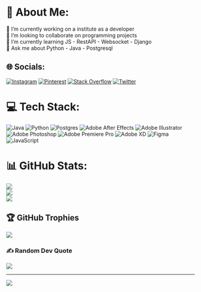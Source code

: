 # 💫 About Me:
🔭 I’m currently working on a institute as a developer<br>👯 I’m looking to collaborate on programming projects <br>🌱 I’m currently learning JS - RestAPI - Websocket - Django<br>💬 Ask me about Python - Java - Postgresql


## 🌐 Socials:
[![Instagram](https://img.shields.io/badge/Instagram-%23E4405F.svg?logo=Instagram&logoColor=white)](https://instagram.com/armagramer) [![Pinterest](https://img.shields.io/badge/Pinterest-%23E60023.svg?logo=Pinterest&logoColor=white)](https://pinterest.com/armanghadrdan) [![Stack Overflow](https://img.shields.io/badge/-Stackoverflow-FE7A16?logo=stack-overflow&logoColor=white)](https://stackoverflow.com/users/19819234) [![Twitter](https://img.shields.io/badge/Twitter-%231DA1F2.svg?logo=Twitter&logoColor=white)](https://twitter.com/armagramer) 

# 💻 Tech Stack:
![Java](https://img.shields.io/badge/java-%23ED8B00.svg?style=for-the-badge&logo=java&logoColor=white) ![Python](https://img.shields.io/badge/python-3670A0?style=for-the-badge&logo=python&logoColor=ffdd54) ![Postgres](https://img.shields.io/badge/postgres-%23316192.svg?style=for-the-badge&logo=postgresql&logoColor=white) ![Adobe After Effects](https://img.shields.io/badge/Adobe%20After%20Effects-9999FF.svg?style=for-the-badge&logo=Adobe%20After%20Effects&logoColor=white) ![Adobe Illustrator](https://img.shields.io/badge/adobeillustrator-%23FF9A00.svg?style=for-the-badge&logo=adobeillustrator&logoColor=white) ![Adobe Photoshop](https://img.shields.io/badge/adobephotoshop-%2331A8FF.svg?style=for-the-badge&logo=adobephotoshop&logoColor=white) ![Adobe Premiere Pro](https://img.shields.io/badge/Adobe%20Premiere%20Pro-9999FF.svg?style=for-the-badge&logo=Adobe%20Premiere%20Pro&logoColor=white) ![Adobe XD](https://img.shields.io/badge/Adobe%20XD-470137?style=for-the-badge&logo=Adobe%20XD&logoColor=#FF61F6)  ![Figma](https://img.shields.io/badge/figma-%23F24E1E.svg?style=for-the-badge&logo=figma&logoColor=white) ![JavaScript](https://img.shields.io/badge/javascript-%23323330.svg?style=for-the-badge&logo=javascript&logoColor=%23F7DF1E)
# 📊 GitHub Stats:
![](https://github-readme-stats.vercel.app/api?username=Arimawn&theme=dark&hide_border=false&include_all_commits=false&count_private=true)<br/>
![](https://github-readme-streak-stats.herokuapp.com/?user=Arimawn&theme=dark&hide_border=false)<br/>
![](https://github-readme-stats.vercel.app/api/top-langs/?username=Arimawn&theme=dark&hide_border=false&include_all_commits=false&count_private=true&layout=compact)

## 🏆 GitHub Trophies
![](https://github-profile-trophy.vercel.app/?username=Arimawn&theme=nord&no-frame=false&no-bg=false&margin-w=4)

### ✍️ Random Dev Quote
![](https://quotes-github-readme.vercel.app/api?type=vetical&theme=tokyonight)

---
[![](https://visitcount.itsvg.in/api?id=Arimawn&icon=0&color=0)](https://visitcount.itsvg.in)

<!-- Proudly created with GPRM ( https://gprm.itsvg.in ) -->
